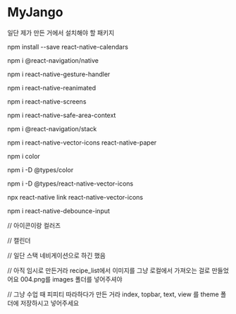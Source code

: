 # MyJango

일단 제가 만든 거에서 설치해야 할 패키지 




npm install --save react-native-calendars

npm i @react-navigation/native

npm i react-native-gesture-handler

npm i react-native-reanimated

npm i react-native-screens

npm i react-native-safe-area-context

npm i @react-navigation/stack

npm i react-native-vector-icons react-native-paper

npm i color

npm i -D @types/color

npm i -D @types/react-native-vector-icons

npx react-native link react-native-vector-icons

npm i react-native-debounce-input

// 아이콘이랑 컬러즈


// 캘린더

// 일단 스택 네비게이션으로 하긴 했음

// 아직 임시로 만든거라 recipe_list에서 이미지를 그냥 로컬에서 가져오는 걸로 만들었어요 004.png를 images 폴더를 넣어주셔야

// 그냥 수업 때 피피티 따라하다가 만든 거라 index, topbar, text, view 를 theme 폴더에 저장하시고 넣어주세요
